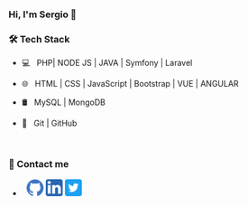 ### Hi, I'm Sergio 👋 &nbsp;&nbsp;&nbsp;&nbsp; 



<h3>🛠 Tech Stack</h3>



- 💻 &nbsp; PHP| NODE JS | JAVA | Symfony | Laravel

- 🌐 &nbsp; HTML | CSS | JavaScript | Bootstrap | VUE | ANGULAR

- 🛢 &nbsp; MySQL | MongoDB

- 🔧 &nbsp; Git | GitHub


&nbsp;

<h3>💬 Contact me</h3>

- &nbsp; [<img src='/icon/github.png' alt='github' height='30' >](https://github.com/Cabedux)  [<img src='/icon/linkedin.png' alt='linkedin' height='30'>](https://www.linkedin.com/in/scabedobel/)  [<img src='/icon/twitter.png' alt='twitter' height='30'>](https://twitter.com/CabedoCs) 

<!--
**cabedux/cabedux** is a ✨ _special_ ✨ repository because its `README.md` (this file) appears on your GitHub profile.

Here are some ideas to get you started:

- 🔭 I’m currently working on ...
- 🌱 I’m currently learning ...
- 👯 I’m looking to collaborate on ...
- 🤔 I’m looking for help with ...
- 💬 Ask me about ...
- 📫 How to reach me: ...
- 😄 Pronouns: ...
- ⚡ Fun fact: ...
-->
